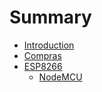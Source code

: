 # Summary

* [Introduction](README.md)
* [Compras](compras.md)
* [ESP8266](esp8266.md)
   * [NodeMCU](nodemcu.md)

